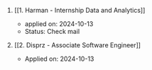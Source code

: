 
1. [[1. Harman - Internship Data and Analytics]]
	- applied on: 2024-10-13
	- Status: Check mail

2. [[2. Disprz - Associate Software Engineer]]
	- Applied on: 2024-10-13